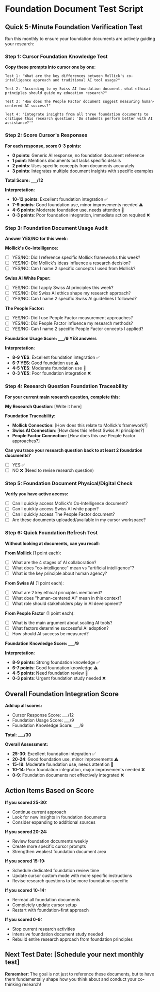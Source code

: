 # Foundation Document Test Script

## Quick 5-Minute Foundation Verification Test

Run this monthly to ensure your foundation documents are actively guiding your research:

### Step 1: Cursor Foundation Knowledge Test

**Copy these prompts into cursor one by one:**

```
Test 1: "What are the key differences between Mollick's co-intelligence approach and traditional AI tool usage?"

Test 2: "According to my Swiss AI foundation document, what ethical principles should guide my education research?"

Test 3: "How does The People Factor document suggest measuring human-centered AI success?"

Test 4: "Integrate insights from all three foundation documents to critique this research question: 'Do students perform better with AI assistance?'"
```

### Step 2: Score Cursor's Responses

**For each response, score 0-3 points:**

- **0 points**: Generic AI response, no foundation document reference
- **1 point**: Mentions documents but lacks specific details
- **2 points**: Uses specific concepts from documents accurately
- **3 points**: Integrates multiple document insights with specific examples

**Total Score: ___/12**

**Interpretation:**
- **10-12 points**: Excellent foundation integration ✅
- **7-9 points**: Good foundation use, minor improvements needed ⚠️
- **4-6 points**: Moderate foundation use, needs attention 🔄
- **0-3 points**: Poor foundation integration, immediate action required ❌

### Step 3: Foundation Document Usage Audit

**Answer YES/NO for this week:**

**Mollick's Co-Intelligence:**
- [ ] YES/NO: Did I reference specific Mollick frameworks this week?
- [ ] YES/NO: Did Mollick's ideas influence a research decision?
- [ ] YES/NO: Can I name 2 specific concepts I used from Mollick?

**Swiss AI White Paper:**
- [ ] YES/NO: Did I apply Swiss AI principles this week?
- [ ] YES/NO: Did Swiss AI ethics shape my research approach?
- [ ] YES/NO: Can I name 2 specific Swiss AI guidelines I followed?

**The People Factor:**
- [ ] YES/NO: Did I use People Factor measurement approaches?
- [ ] YES/NO: Did People Factor influence my research methods?
- [ ] YES/NO: Can I name 2 specific People Factor concepts I applied?

**Foundation Usage Score: ___/9 YES answers**

**Interpretation:**
- **8-9 YES**: Excellent foundation integration ✅
- **6-7 YES**: Good foundation use ⚠️
- **4-5 YES**: Moderate foundation use 🔄
- **0-3 YES**: Poor foundation integration ❌

### Step 4: Research Question Foundation Traceability

**For your current main research question, complete this:**

**My Research Question**: [Write it here]

**Foundation Traceability:**
- **Mollick Connection**: [How does this relate to Mollick's framework?]
- **Swiss AI Connection**: [How does this reflect Swiss AI principles?]
- **People Factor Connection**: [How does this use People Factor approaches?]

**Can you trace your research question back to at least 2 foundation documents?**
- [ ] YES ✅
- [ ] NO ❌ (Need to revise research question)

### Step 5: Foundation Document Physical/Digital Check

**Verify you have active access:**
- [ ] Can I quickly access Mollick's Co-Intelligence document?
- [ ] Can I quickly access Swiss AI white paper?
- [ ] Can I quickly access The People Factor document?
- [ ] Are these documents uploaded/available in my cursor workspace?

### Step 6: Quick Foundation Refresh Test

**Without looking at documents, can you recall:**

**From Mollick** (1 point each):
- [ ] What are the 4 stages of AI collaboration?
- [ ] What does "co-intelligence" mean vs "artificial intelligence"?
- [ ] What is the key principle about human agency?

**From Swiss AI** (1 point each):
- [ ] What are 2 key ethical principles mentioned?
- [ ] What does "human-centered AI" mean in this context?
- [ ] What role should stakeholders play in AI development?

**From People Factor** (1 point each):
- [ ] What is the main argument about scaling AI tools?
- [ ] What factors determine successful AI adoption?
- [ ] How should AI success be measured?

**Foundation Knowledge Score: ___/9**

**Interpretation:**
- **8-9 points**: Strong foundation knowledge ✅
- **6-7 points**: Good foundation knowledge ⚠️
- **4-5 points**: Need foundation review 🔄
- **0-3 points**: Urgent foundation study needed ❌

## Overall Foundation Integration Score

**Add up all scores:**
- Cursor Response Score: ___/12
- Foundation Usage Score: ___/9
- Foundation Knowledge Score: ___/9

**Total: ___/30**

**Overall Assessment:**
- **25-30**: Excellent foundation integration ✅
- **20-24**: Good foundation use, minor improvements ⚠️
- **15-19**: Moderate foundation use, needs attention 🔄
- **10-14**: Poor foundation integration, major improvements needed ❌
- **0-9**: Foundation documents not effectively integrated ❌

## Action Items Based on Score

**If you scored 25-30:**
- Continue current approach
- Look for new insights in foundation documents
- Consider expanding to additional sources

**If you scored 20-24:**
- Review foundation documents weekly
- Create more specific cursor prompts
- Strengthen weakest foundation document area

**If you scored 15-19:**
- Schedule dedicated foundation review time
- Update cursor custom mode with more specific instructions
- Revise research questions to be more foundation-specific

**If you scored 10-14:**
- Re-read all foundation documents
- Completely update cursor setup
- Restart with foundation-first approach

**If you scored 0-9:**
- Stop current research activities
- Intensive foundation document study needed
- Rebuild entire research approach from foundation principles

## Next Test Date: [Schedule your next monthly test]

**Remember**: The goal is not just to reference these documents, but to have them fundamentally shape how you think about and conduct your co-thinking research! 